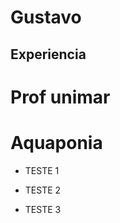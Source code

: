  #  Gustavo
 
 
 ## Experiencia

 # Prof unimar
 
 # Aquaponia
 
- TESTE 1 

- TESTE 2 

- TESTE 3 



